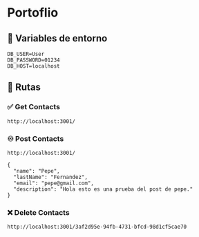# Portoflio

## 📌 Variables de entorno

```
DB_USER=User
DB_PASSWORD=01234
DB_HOST=localhost
```


## 🎢 Rutas

### ✅ Get Contacts
```
http://localhost:3001/
```
### ♾️ Post Contacts
```
http://localhost:3001/
```
```
{
  "name": "Pepe",
  "lastName": "Fernandez",
  "email": "pepe@gmail.com",
  "description": "Hola esto es una prueba del post de pepe."
}
```
### ❌ Delete Contacts
```
http://localhost:3001/3af2d95e-94fb-4731-bfcd-98d1cf5cae70
```


